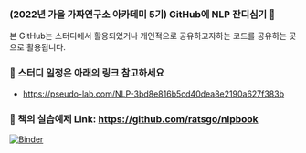 ### (2022년 가을 가짜연구소 아카데미 5기) GitHub에 NLP 잔디심기 👋

본 GitHub는 스터디에서 활용되었거나 개인적으로 공유하고자하는 코드를 공유하는 곳으로 활용됩니다.

### 🔭 스터디 일정은 아래의 링크 참고하세요
 
   - https://pseudo-lab.com/NLP-3bd8e816b5cd40dea8e2190a627f383b

### 🔭 책의 실습예제 Link: https://github.com/ratsgo/nlpbook


[![Binder](https://mybinder.org/badge_logo.svg)](https://mybinder.org/v2/gh/DavidChoi76/2022_fall_nlp_do_it.git/HEAD)
